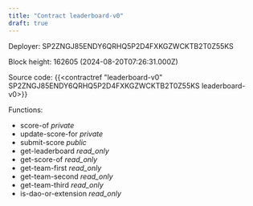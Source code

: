 ```yaml
---
title: "Contract leaderboard-v0"
draft: true
---
```

Deployer: SP2ZNGJ85ENDY6QRHQ5P2D4FXKGZWCKTB2T0Z55KS


 



Block height: 162605 (2024-08-20T07:26:31.000Z)

Source code: {{<contractref "leaderboard-v0" SP2ZNGJ85ENDY6QRHQ5P2D4FXKGZWCKTB2T0Z55KS leaderboard-v0>}}

Functions:

* score-of _private_
* update-score-for _private_
* submit-score _public_
* get-leaderboard _read_only_
* get-score-of _read_only_
* get-team-first _read_only_
* get-team-second _read_only_
* get-team-third _read_only_
* is-dao-or-extension _read_only_
